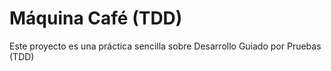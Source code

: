 # Máquina Café (TDD)

Este proyecto es una práctica sencilla sobre Desarrollo Guiado por Pruebas (TDD) 
